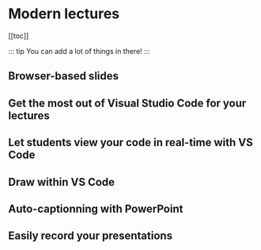 # Modern lectures

[[toc]]


::: tip
You can add a lot of things in there!
:::

## Browser-based slides 

## Get the most out of Visual Studio Code for your lectures

## Let students view your code in real-time with VS Code

## Draw within VS Code

## Auto-captionning with PowerPoint

## Easily record your presentations
